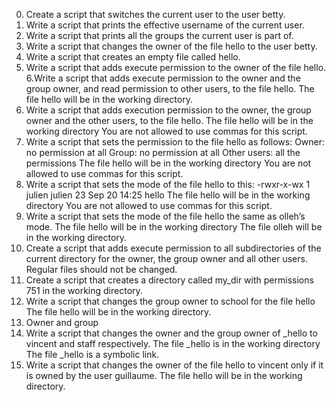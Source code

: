 0. Create a script that switches the current user to the user betty.
1. Write a script that prints the effective username of the current user.
2. Write a script that prints all the groups the current user is part of.
3. Write a script that changes the owner of the file hello to the user betty.
4. Write a script that creates an empty file called hello.
5. Write a script that adds execute permission to the owner of the file hello.
6.Write a script that adds execute permission to the owner and the group owner, and read permission to other users, to the file hello.
The file hello will be in the working directory.
7. Write a script that adds execution permission to the owner, the group owner and the other users, to the file hello.
The file hello will be in the working directory
You are not allowed to use commas for this script.
8. Write a script that sets the permission to the file hello as follows:
Owner: no permission at all
Group: no permission at all
Other users: all the permissions
The file hello will be in the working directory You are not allowed to use commas for this script.
9. Write a script that sets the mode of the file hello to this:
-rwxr-x-wx 1 julien julien 23 Sep 20 14:25 hello
The file hello will be in the working directory
You are not allowed to use commas for this script.
10. Write a script that sets the mode of the file hello the same as olleh’s mode.
The file hello will be in the working directory
The file olleh will be in the working directory.
11. Create a script that adds execute permission to all subdirectories of the current directory for the owner, the group owner and all other users. Regular files should not be changed.
12. Create a script that creates a directory called my_dir with permissions 751 in the working directory.
13. Write a script that changes the group owner to school for the file hello
The file hello will be in the working directory.
14. Owner and group
15. Write a script that changes the owner and the group owner of _hello to vincent and staff respectively.
The file _hello is in the working directory
The file _hello is a symbolic link.
16. Write a script that changes the owner of the file hello to vincent only if it is owned by the user guillaume.
The file hello will be in the working directory.